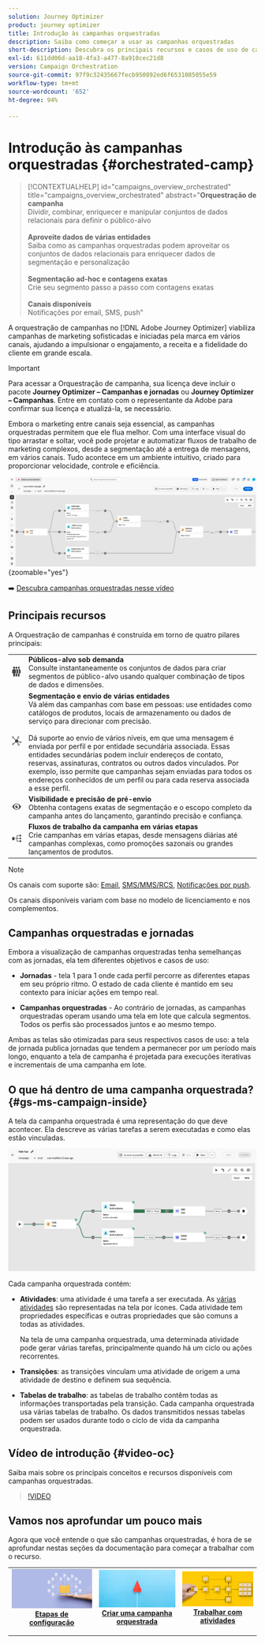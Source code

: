 ```yaml
---
solution: Journey Optimizer
product: journey optimizer
title: Introdução às campanhas orquestradas
description: Saiba como começar a usar as campanhas orquestradas
short-description: Descubra os principais recursos e casos de uso de campanhas orquestradas.
exl-id: 611dd06d-aa18-4fa3-a477-8a910cec21d8
version: Campaign Orchestration
source-git-commit: 97f9c32435667fecb950892ed6f6531085055e59
workflow-type: tm+mt
source-wordcount: '652'
ht-degree: 94%

---
```



# Introdução às campanhas orquestradas {#orchestrated-camp}

>[!CONTEXTUALHELP]
>id="campaigns_overview_orchestrated"
>title="campaigns_overview_orchestrated"
>abstract="<b>Orquestração de campanha</b><br/>Dividir, combinar, enriquecer e manipular conjuntos de dados relacionais para definir o público-alvo<br/><br/> <b>Aproveite dados de várias entidades</b><br/>Saiba como as campanhas orquestradas podem aproveitar os conjuntos de dados relacionais para enriquecer dados de segmentação e personalização<br/><br/><b>Segmentação ad-hoc e contagens exatas</b><br/>Crie seu segmento passo a passo com contagens exatas<br/><br/><b>Canais disponíveis</b><br/>Notificações por email, SMS, push"

A orquestração de campanhas no [!DNL Adobe Journey Optimizer] viabiliza campanhas de marketing sofisticadas e iniciadas pela marca em vários canais, ajudando a impulsionar o engajamento, a receita e a fidelidade do cliente em grande escala.

>[!IMPORTANT]
>
>Para acessar a Orquestração de campanha, sua licença deve incluir o pacote **Journey Optimizer – Campanhas e jornadas** ou **Journey Optimizer – Campanhas**. Entre em contato com o representante da Adobe para confirmar sua licença e atualizá-la, se necessário.

Embora o marketing entre canais seja essencial, as campanhas orquestradas permitem que ele flua melhor. Com uma interface visual do tipo arrastar e soltar, você pode projetar e automatizar fluxos de trabalho de marketing complexos, desde a segmentação até a entrega de mensagens, em vários canais. Tudo acontece em um ambiente intuitivo, criado para proporcionar velocidade, controle e eficiência.

![](assets/canvas-example-diagram.png){zoomable="yes"}

➡️ [Descubra campanhas orquestradas nesse vídeo](#video-oc)

## Principais recursos

A Orquestração de campanhas é construída em torno de quatro pilares principais:

<table style="table-layout:auto">
<tr style="border: 0;">
<td><img alt="Públicos-alvo sob demanda" src="assets/do-not-localize/icon-audience.svg" width="150px"></a></td><td><b>Públicos-alvo sob demanda</b><br/>Consulte instantaneamente os conjuntos de dados para criar segmentos de público-alvo usando qualquer combinação de tipos de dados e dimensões.</td></tr>
<tr style="border: 0;">
<td><img alt="Segmentação e envio de várias entidades" src="assets/do-not-localize/icon-entity.svg" width="150px"></a></td><td><b>Segmentação e envio de várias entidades</b><br/>Vá além das campanhas com base em pessoas: use entidades como catálogos de produtos, locais de armazenamento ou dados de serviço para direcionar com precisão.<br/><br/>
Dá suporte ao envio de vários níveis, em que uma mensagem é enviada por perfil e por entidade secundária associada. Essas entidades secundárias podem incluir endereços de contato, reservas, assinaturas, contratos ou outros dados vinculados. Por exemplo, isso permite que campanhas sejam enviadas para todos os endereços conhecidos de um perfil ou para cada reserva associada a esse perfil.</td></tr>
<tr style="border: 0;">
<td><img alt="Visibilidade e precisão de pré-envio" src="assets/do-not-localize/icon-visibility.svg" width="150px"></a></td><td><b>Visibilidade e precisão de pré-envio</b><br/>Obtenha contagens exatas de segmentação e o escopo completo da campanha antes do lançamento, garantindo precisão e confiança.</td></tr>
<tr style="border: 0;">
<td><img alt="Fluxos de trabalho da campanha em várias etapas" src="assets/do-not-localize/icon-multistep.svg" width="150px"></a></td><td><b>Fluxos de trabalho da campanha em várias etapas</b><br/>Crie campanhas em várias etapas, desde mensagens diárias até campanhas complexas, como promoções sazonais ou grandes lançamentos de produtos.</td></tr>
</table>


>[!NOTE]
>
>Os canais com suporte são: [Email](../email/get-started-email.md), [SMS/MMS/RCS](../sms/get-started-sms.md), [Notificações por push](../push/get-started-push.md).
>
>Os canais disponíveis variam com base no modelo de licenciamento e nos complementos.

## Campanhas orquestradas e jornadas

Embora a visualização de campanhas orquestradas tenha semelhanças com as jornadas, ela tem diferentes objetivos e casos de uso:

* **Jornadas** - tela 1 para 1 onde cada perfil percorre as diferentes etapas em seu próprio ritmo. O estado de cada cliente é mantido em seu contexto para iniciar ações em tempo real.

* **Campanhas orquestradas** - Ao contrário de jornadas, as campanhas orquestradas operam usando uma tela em lote que calcula segmentos. Todos os perfis são processados juntos e ao mesmo tempo.

Ambas as telas são otimizadas para seus respectivos casos de uso: a tela de jornada publica jornadas que tendem a permanecer por um período mais longo, enquanto a tela de campanha é projetada para execuções iterativas e incrementais de uma campanha em lote.

## O que há dentro de uma campanha orquestrada? {#gs-ms-campaign-inside}

A tela da campanha orquestrada é uma representação do que deve acontecer. Ela descreve as várias tarefas a serem executadas e como elas estão vinculadas.

![imagem mostrando a tela de uma campanha orquestrada](assets/canvas-example.png)

Cada campanha orquestrada contém:

* **Atividades**: uma atividade é uma tarefa a ser executada. As [várias atividades](activities/about-activities.md) são representadas na tela por ícones. Cada atividade tem propriedades específicas e outras propriedades que são comuns a todas as atividades.

  Na tela de uma campanha orquestrada, uma determinada atividade pode gerar várias tarefas, principalmente quando há um ciclo ou ações recorrentes.

* **Transições**: as transições vinculam uma atividade de origem a uma atividade de destino e definem sua sequência.

* **Tabelas de trabalho**: as tabelas de trabalho contêm todas as informações transportadas pela transição. Cada campanha orquestrada usa várias tabelas de trabalho. Os dados transmitidos nessas tabelas podem ser usados durante todo o ciclo de vida da campanha orquestrada.


## Vídeo de introdução {#video-oc}

Saiba mais sobre os principais conceitos e recursos disponíveis com campanhas orquestradas.


>[!VIDEO](https://video.tv.adobe.com/v/3471538/?learn=on&enablevpops)


## Vamos nos aprofundar um pouco mais

Agora que você entende o que são campanhas orquestradas, é hora de se aprofundar nestas seções da documentação para começar a trabalhar com o recurso.

<table><tr style="border: 0; text-align: center;">
<td>
<a href="gs-campaign-creation.md">
<img alt="Acessar e gerenciar campanhas" src="assets/do-not-localize/workflow-access.jpeg">
</a>
<div>
<a href="gs-campaign-creation.md"><strong>Etapas de configuração</strong></a>
</div>
<p>
</td>
<td>
<a href="create-orchestrated-campaign.md">
<img alt="Lead" src="assets/do-not-localize/workflow-create.jpeg">
</a>
<div><a href="create-orchestrated-campaign.md"><strong>Criar uma campanha orquestrada</strong>
</div>
<p>
</td>
<td>
<a href="activities/about-activities.md">
<img alt="Pouco frequente" src="assets/do-not-localize/workflow-activities.jpeg">
</a>
<div>
<a href="activities/about-activities.md"><strong>Trabalhar com atividades</strong></a>
</div>
<p></td>
</tr></table>
